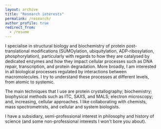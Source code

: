 ```yaml
---
layout: archive
title: "Research interests"
permalink: /research/
author_profile: true
redirect_from:
  - /resume
---
```


I specialise in structural biology and biochemistry of protein post-translational modifications (SUMOylation, ubiquitylation, ADP-ribosylation, phosphorylation), particularly with regards to how they are catalysed by dedicated enzymes and how they impact cellular processes such as DNA repair, transcription, and protein degradation. More broadly, I am interested in all biological processes regulated by interactions between macromolecules. I try to understand these processes at different levels, from atomic to systemic. 

The main techniques that I use are protein crystallography; biochemistry; biophysical methods such as ITC, SAXS, and MALS; electron microscopy; and, increasing, cellular approaches. I like collaborating with chemists, mass spectrometrists, and cellular and system biologists.

I have a subsidiary, semi-professional interest in philosophy and history of science (and some non-professional interests I won't bore you about).


